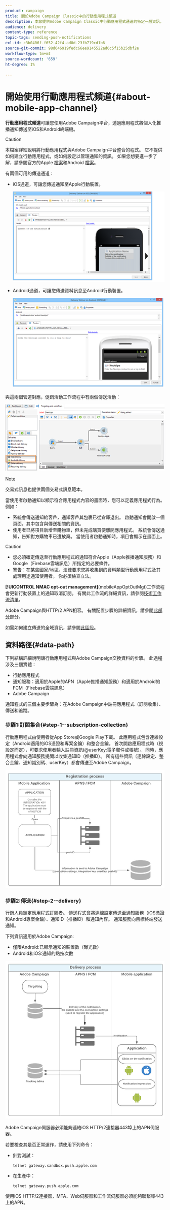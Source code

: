 ```yaml
---
product: campaign
title: 關於Adobe Campaign Classic中的行動應用程式頻道
description: 本節提供Adobe Campaign Classic中行動應用程式通道的特定一般資訊。
audience: delivery
content-type: reference
topic-tags: sending-push-notifications
exl-id: c3b0406f-f652-42f4-ad0d-23fb719cd1b6
source-git-commit: 98d646919fedc66ee9145522ad0c5f15b25dbf2e
workflow-type: tm+mt
source-wordcount: '659'
ht-degree: 1%

---
```


# 開始使用行動應用程式頻道{#about-mobile-app-channel}

**行動應用程式頻道**&#x200B;可讓您使用Adobe Campaign平台，透過應用程式將個人化推播通知傳送至iOS和Android終端機。

>[!CAUTION]
>
>本檔案詳細說明將行動應用程式與Adobe Campaign平台整合的程式。 它不提供如何建立行動應用程式，或如何設定以管理通知的資訊。 如果您想要進一步了解，請參閱官方的Apple [檔案](https://developer.apple.com/)和Android [檔案](https://developer.android.com/index.html)。

有兩個可用的傳送通道：

* iOS通道，可讓您傳送通知至Apple行動裝置。

   ![](assets/nmac_intro_2.png)

* Android通道，可讓您傳送資料訊息至Android行動裝置。

   ![](assets/nmac_intro_1.png)

與這兩個管道對應，促銷活動工作流程中有兩個傳送活動：

![](assets/nmac_intro_3.png)


>[!NOTE]
>
>交易式訊息也提供兩個交易式訊息範本。

當使用者啟動通知以顯示符合應用程式內容的畫面時，您可以定義應用程式行為。 例如：

* 系統會傳送通知給客戶，通知客戶其包裹已從倉庫退出。 啟動通知會開啟一個頁面，其中包含與傳送相關的資訊。
* 使用者已將項目新增至購物車，但未完成購買便離開應用程式。 系統會傳送通知，告知對方購物車已遭放棄。 當使用者啟動通知時，項目會顯示在畫面上。

>[!CAUTION]
>
>* 您必須確定傳送至行動應用程式的通知符合Apple（Apple推播通知服務）和Google（Firebase雲端訊息）所指定的必要條件。
>* 警告：在某些國家/地區，法律要求您將收集到的資料類型行動應用程式及其處理用途通知使用者。 你必須檢查立法。


**[!UICONTROL NMAC opt-out management]**(mobileAppOptOutMgt)工作流程會更新行動裝置上的通知取消訂閱。 有關此工作流的詳細資訊，請參閱[技術工作流清單](../../workflow/using/about-technical-workflows.md)。

Adobe Campaign與HTTP/2 APN相容。 有關配置步驟的詳細資訊，請參閱[此部分](../../delivery/using/configuring-the-mobile-application.md)部分。

如需如何建立傳送的全域資訊，請參閱[此區段](../../delivery/using/steps-about-delivery-creation-steps.md)。

## 資料路徑{#data-path}

下列結構詳細說明讓行動應用程式與Adobe Campaign交換資料的步驟。 此過程涉及三個實體：

* 行動應用程式
* 通知服務：適用於Apple的APN（Apple推播通知服務）和適用於Android的FCM（Firebase雲端訊息）
* Adobe Campaign

通知程式的三個主要步驟為：在Adobe Campaign中註冊應用程式（訂閱收集）、傳送和追蹤。

### 步驟1:訂閱集合{#step-1--subscription-collection}

行動應用程式由使用者從App Store或Google Play下載。 此應用程式包含連線設定（Android適用的iOS憑證和專案金鑰）和整合金鑰。 首次開啟應用程式時（視設定而定），可要求使用者輸入註冊資訊(@userKey:電子郵件或帳號)。 同時，應用程式會向通知服務提問以收集通知ID（推播ID）。 所有這些資訊（連線設定、整合金鑰、通知識別碼、userKey）都會傳送至Adobe Campaign。

![](assets/nmac_register_view.png)

### 步驟2:傳送{#step-2--delivery}

行銷人員鎖定應用程式訂閱者。 傳送程式會將連線設定傳送至通知服務（iOS憑證和Android專案金鑰）、通知ID（推播ID）和通知內容。 通知服務向目標終端發送通知。

下列資訊適用於Adobe Campaign:

* 僅限Android:已顯示通知的裝置數（曝光數）
* Android和iOS:通知的點按次數

![](assets/nmac_delivery_view.png)

Adobe Campaign伺服器必須能夠連絡iOS HTTP/2連接器443埠上的APN伺服器。

若要檢查其是否正常運作，請使用下列命令：

* 針對測試：

   ```
   telnet gateway.sandbox.push.apple.com
   ```

* 在生產中：

   ```
   telnet gateway.push.apple.com
   ```

使用iOS HTTP/2連接器，MTA、Web伺服器和工作流伺服器必須能夠聯繫埠443上的APN。
